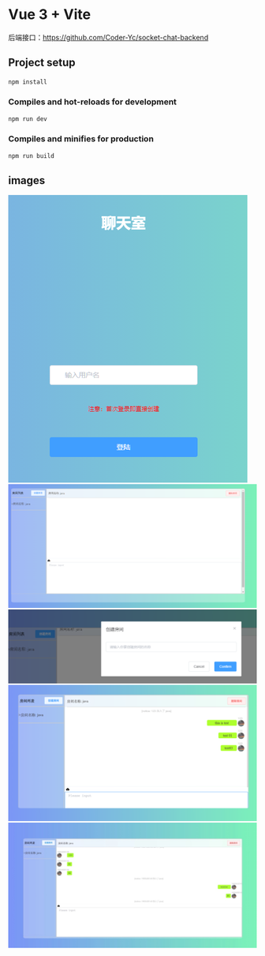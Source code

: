 # Vue 3 + Vite
后端接口：https://github.com/Coder-Yc/socket-chat-backend
## Project setup
```
npm install
```
### Compiles and hot-reloads for development
```
npm run dev
```
### Compiles and minifies for production
```
npm run build
```

## images
![Image text](https://github.com/Coder-Yc/chatRoom/blob/main/images/%E5%9B%BE%E7%89%871.png)
![Image text](https://github.com/Coder-Yc/chatRoom/blob/main/images/%E5%9B%BE%E7%89%872.png)
![Image text](https://github.com/Coder-Yc/chatRoom/blob/main/images/%E5%9B%BE%E7%89%873.png)
![Image text](https://github.com/Coder-Yc/chatRoom/blob/main/images/%E5%9B%BE%E7%89%874.png)
![Image text](https://github.com/Coder-Yc/chatRoom/blob/main/images/%E5%9B%BE%E7%89%875.png)
